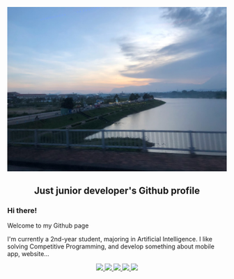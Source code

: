 <p align="center">
	<img src="KonTum_city.jpg">
</p>

<h2 align="center">Just junior developer's Github profile</h2>

### Hi there!

Welcome to my Github page

I'm currently a 2nd-year student, majoring in Artificial Intelligence. I like solving Competitive Programming, and develop something about mobile app, website...

<!-- <p align="center">
  <a href="https://github.com/kodomotachi">
    <img
      src="https://github-readme-stats-63sy8pwun-kodomotachi.vercel.app/api?username=kodomotachi&show_icons=true&theme=github_dark&count_private=true"
      alt="KodomoTachi's github stats"
    />
  </a>
  <br />
  <a href="https://github.com/kodomotachi">
    <img
      src="https://github-readme-stats-63sy8pwun-kodomotachi.vercel.app/api/top-langs/?username=kodomotachi&layout=compact&theme=github_dark&hide=purebasic,jupyter+notebook,scss&langs_count=10"
      alt="kodomotachi's most used language"
    />
  </a>
</p> -->

<p align="center">
  <a href="https://github.com/kodomotachi" target="_blank">
    <img
      src="https://img.shields.io/badge/GitHub-100000?style=for-the-badge&logo=github&logoColor=white"
    />
  </a>

  <a href="https://www.linkedin.com/in/tranquochuy2702/" target="_blank">
    <img
      src="https://img.shields.io/badge/LinkedIn-0077B5?style=for-the-badge&logo=linkedin&logoColor=white"
    />
  </a>

  <a href="https://discordapp.com/users/705345233407443006" target="_blank">
    <img
      src="https://img.shields.io/badge/Discord-5865F2?style=for-the-badge&logo=discord&logoColor=white"
    />
  </a>

  <a href="https://www.facebook.com/tranquochuy.2004/" target="_blank">
    <img
      src="https://img.shields.io/badge/Facebook-3982E4?style=for-the-badge&logo=facebook&logoColor=white"
    />
  </a>

  <a href="https://codeforces.com/profile/kodomo_tachi" target="_blank">
    <img
      src="https://img.shields.io/badge/Codeforces-FFFFFF?style=for-the-badge&logo=codeforces&logoColor=black"
    >
  </a>
</p>
